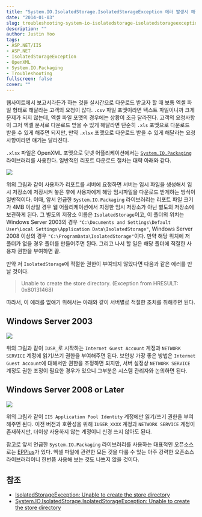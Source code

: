 ```yaml
---
title: "System.IO.IsolatedStorage.IsolatedStorageException 에러 발생시 해결방법"
date: "2014-01-03"
slug: troubleshooting-system-io-isolatedstorage-isolatedstorageexception
description: ""
author: Justin Yoo
tags:
- ASP.NET/IIS
- ASP.NET
- IsolatedStorageException
- OpenXML
- System.IO.Packaging
- Troubleshooting
fullscreen: false
cover: ""
---
```


웹사이트에서 보고서라든가 하는 것을 실시간으로 다운로드 받고자 할 때 보통 엑셀 파일 형태로 해달라는 고객의 요청이 많다. `.csv` 파일 포맷이라면 텍스트 파일이니까 크게 문제가 되지 않는데, 엑셀 파일 포맷의 경우에는 상황이 조금 달라진다. 고객의 요청사항이 그저 엑셀 문서로 다운로드 받을 수 있게 해달라면 단순히 `.xls` 포맷으로 다운로드 받을 수 있게 해주면 되지만, 만약 `.xlsx` 포맷으로 다운로드 받을 수 있게 해달라는 요청사항이라면 얘기는 달라진다.

`.xlsx` 파일은 OpenXML 포맷으로 닷넷 어플리케이션에서는 [`System.IO.Packaging`](http://msdn2.microsoft.com/en-us/library/system.io.packaging.aspx) 라이브러리를 사용한다. 일반적인 리포트 다운로드 절차는 대략 아래와 같다.

![](https://sa0blogs.blob.core.windows.net/aliencube/2014/01/report-download-process.png)

위의 그림과 같이 사용자가 리포트를 서버에 요청하면 서버는 임시 파일을 생성해서 임시 저장소에 저장시켜 놓은 후에 사용자에게 해당 임시파일을 다운로드 받게하는 방식이 일반적이다. 이때, 앞서 언급한 `System.IO.Packaging` 라이브러리는 리포트 파일 크기가 4MB 이상일 경우 웹 어플리케이션에서 지정한 임시 저장소가 아닌 별도의 저장소에 보관하게 된다. 그 별도의 저장소 이름은 `IsolatedStorage`이고, 이 폴더의 위치는 Windows Server 2003의 경우 `"C:\Documents and Settings\Default User\Local Settings\Application Data\IsolatedStorage"`, Windows Server 2008 이상의 경우 `"C:\ProgramData\IsolatedStorage"`이다. 만약 해당 위치에 저 폴더가 없을 경우 폴더를 만들어주면 된다. 그리고 나서 할 일은 해당 폴더에 적절한 사용자 권한을 부여하면 끝.

만약 저 `IsolatedStorage`에 적절한 권한이 부여되지 않았다면 다음과 같은 에러를 만날 것이다.

> Unable to create the store directory. (Exception from HRESULT: 0x80131468)

따라서, 이 에러를 없애기 위해서는 아래와 같이 서버별로 적절한 조치를 취해주면 된다.

## Windows Server 2003

![](https://sa0blogs.blob.core.windows.net/aliencube/2014/01/win2003-setup-232x300.png)

위의 그림과 같이 `IUSR_`로 시작하는 `Internet Guest Account` 계정과 `NETWORK SERVICE` 계정에 읽기/쓰기 권한을 부여해주면 된다. 보안상 가장 좋은 방법은 `Internet Guest Account`에 대해서만 권한을 조정하면 되지만, 서버 설정상 `NETWORK SERVICE` 계정도 권한 조정이 필요한 경우가 있으니 그부분은 시스템 관리자와 논의하면 된다.

## Windows Server 2008 or Later

![](https://sa0blogs.blob.core.windows.net/aliencube/2014/01/win2008-setup-248x300.png)

위의 그림과 같이 `IIS Application Pool Identity` 계정에만 읽기/쓰기 권한을 부여해주면 된다. 이전 버전과 호환성을 위해 `IUSER_XXXX` 계정과 `NETWORK SERVICE` 계정이 존재하지만, 더이상 사용하지 않는 계정이니 신경 쓰지 않아도 된다.

참고로 앞서 언급한 `System.IO.Packaging` 라이브러리를 사용하는 대표적인 오픈소스로는 [EPPlus](https://epplus.codeplex.com)가 있다. 엑셀 파일에 관련한 모든 것을 다룰 수 있는 아주 강력한 오픈소스 라이브러리이니 한번쯤 사용해 보는 것도 나쁘지 않을 것이다.

## 참조

- [IsolatedStorageException: Unable to create the store directory](https://epplus.codeplex.com/discussions/255537)
- [System.IO.IsolatedStorage.IsolatedStorageException: Unable to create the store directory](http://social.msdn.microsoft.com/Forums/office/en-US/0151b8fe-be6c-45b3-aba4-d939a91f594c/systemioisolatedstorageisolatedstorageexception-unable-to-create-the-store-directory?forum=oxmlsdk)
